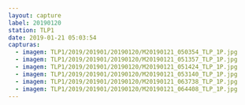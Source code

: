 ```yaml
---
layout: capture
label: 20190120
station: TLP1
date: 2019-01-21 05:03:54
capturas:
  - imagem: TLP1/2019/201901/20190120/M20190121_050354_TLP_1P.jpg
  - imagem: TLP1/2019/201901/20190120/M20190121_051357_TLP_1P.jpg
  - imagem: TLP1/2019/201901/20190120/M20190121_051424_TLP_1P.jpg
  - imagem: TLP1/2019/201901/20190120/M20190121_053140_TLP_1P.jpg
  - imagem: TLP1/2019/201901/20190120/M20190121_063738_TLP_1P.jpg
  - imagem: TLP1/2019/201901/20190120/M20190121_064408_TLP_1P.jpg
---
```

